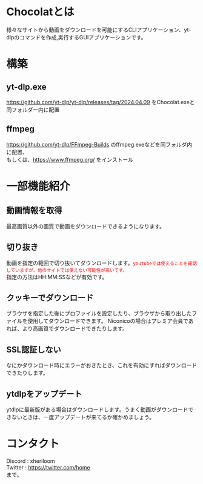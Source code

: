 # Chocolatとは
様々なサイトから動画をダウンロードを可能にするCLIアプリケーション、yt-dlpのコマンドを作成,実行するGUIアプリケーションです。

# 構築
## yt-dlp.exe
https://github.com/yt-dlp/yt-dlp/releases/tag/2024.04.09
をChocolat.exeと同フォルダー内に配置

## ffmpeg
https://github.com/yt-dlp/FFmpeg-Builds
のffmpeg.exeなどを同フォルダ内に配置、  
もしくは、https://www.ffmpeg.org/ をインストール


# 一部機能紹介

## 動画情報を取得
最高画質以外の画質で動画をダウンロードできるようになります。
## 切り抜き
動画を指定の範囲で切り抜いてダウンロードします。<code style="color : red">youtubeでは使えることを確認していますが、他のサイトでは使えない可能性が高いです。</code>  
指定の方法はHH:MM:SSなどが有効です。

## クッキーでダウンロード
ブラウザを指定した後にプロファイルを設定したり、ブラウザから取り出したファイルを使用してダウンロードできます。
Niconicoの場合はプレミア会員であれば、より高画質でダウンロードできたりします。

## SSL認証しない
なにかダウンロード時にエラーがおきたとき、これを有効にすればダウンロードできたりします。
## ytdlpをアップデート
ytdlpに最新版がある場合はダウンロードします。うまく動画がダウンロードできないときは、一度アップデートが来てるか確かめましょう。

# コンタクト
Discord : xheriloom  
Twitter : https://twitter.com/home  
まで。
